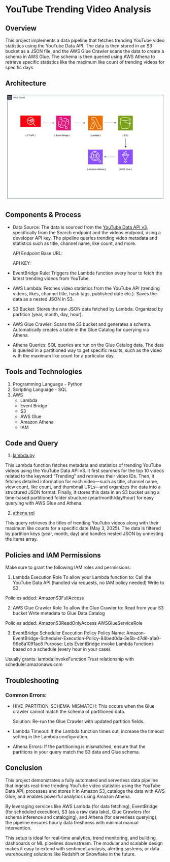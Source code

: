 # YouTube Trending Video Analysis

## Overview
This project implements a data pipeline that fetches trending YouTube video statistics using the YouTube Data API. The data is then stored in an S3 bucket as a JSON file, and the AWS Glue Crawler scans the data to create a schema in AWS Glue. The schema is then queried using AWS Athena to retrieve specific statistics like the maximum like count of trending videos for specific days.


## Architecture
![Architecture](images/architecture.png)

## Components & Process

- Data Source: The data is sourced from the [YouTube Data API v3](https://developers.google.com/youtube/v3), specifically from the Search endpoint and the videos endpoint, using a developer API key. The pipeline queries trending video metadata and statistics such as title, channel name, like count, and more.

     API Endpoint Base URL: 

     API KEY:

- EventBridge Rule: Triggers the Lambda function every hour to fetch the latest trending videos from YouTube.


- AWS Lambda: Fetches video statistics from the YouTube API (trending videos, likes, channel title, hash tags, published date etc.).
Saves the data as a nested JSON in S3.


- S3 Bucket: Stores the raw JSON data fetched by Lambda.
Organized by partition (year, month, day, hour).


- AWS Glue Crawler: Scans the S3 bucket and generates a schema.
Automatically creates a table in the Glue Catalog for querying via Athena.


- Athena Queries: SQL queries are run on the Glue Catalog data.
The data is queried in a partitioned way to get specific results, such as the video with the maximum like count for a particular day.


## Tools and Technologies 
1. Programming Language - Python
2. Scripting Language - SQL
3. AWS
   - Lambda
   - Event Bridge
   - S3
   - AWS Glue
   - Amazon Athena
   - IAM


## Code and Query
1. [lambda.py](codes-n-query/lambda.py)
   
This Lambda function fetches metadata and statistics of trending YouTube videos using the YouTube Data API v3. It first searches for the top 10 videos related to the keyword “Trending” and retrieves their video IDs. Then, it fetches detailed information for each video—such as title, channel name, view count, like count, and thumbnail URLs—and organizes the data into a structured JSON format. Finally, it stores this data in an S3 bucket using a time-based partitioned folder structure (year/month/day/hour) for easy querying with AWS Glue and Athena.


2. [athena.sql](codes-n-query/athena-query.sql)

This query retrieves the titles of trending YouTube videos along with their maximum like counts for a specific date (May 3, 2025). The data is filtered by partition keys (year, month, day) and handles nested JSON by unnesting the items array.


## Policies and IAM Permissions
Make sure to grant the following IAM roles and permissions:

1. Lambda Execution Role
To allow your Lambda function to:
Call the YouTube Data API (handled via requests, no IAM policy needed)
Write to S3

Policies added:
AmazonS3FullAccess

2. AWS Glue Crawler Role
To allow the Glue Crawler to:
Read from your S3 bucket
Write metadata to Glue Data Catalog

Policies added:
AmazonS3ReadOnlyAccess 
AWSGlueServiceRole

3. EventBridge Scheduler Execution Policy
Policy Name: Amazon-EventBridge-Scheduler-Execution-Policy-84bed0da-3e5b-47d6-a1a0-96e8a1091ac8
Purpose: Lets EventBridge invoke Lambda functions based on a schedule (every hour in your case).

Usually grants:
lambda:InvokeFunction
Trust relationship with scheduler.amazonaws.com

## Troubleshooting
### Common Errors:

- HIVE_PARTITION_SCHEMA_MISMATCH: This occurs when the Glue crawler cannot match the schema of partitioned data.

  Solution: Re-run the Glue Crawler with updated partition fields.

- Lambda Timeout: If the Lambda function times out, increase the timeout setting in the Lambda configuration.

- Athena Errors: If the partitioning is mismatched, ensure that the partitions in your query match the S3 data and Glue schema.


## Conclusion
This project demonstrates a fully automated and serverless data pipeline that ingests real-time trending YouTube video statistics using the YouTube Data API, processes and stores it in Amazon S3, catalogs the data with AWS Glue, and enables powerful analytics using Amazon Athena.

By leveraging services like AWS Lambda (for data fetching), EventBridge (for scheduled execution), S3 (as a raw data lake), Glue Crawlers (for schema inference and cataloging), and Athena (for serverless querying), the pipeline ensures hourly data freshness with minimal manual intervention.

This setup is ideal for real-time analytics, trend monitoring, and building dashboards or ML pipelines downstream. The modular and scalable design makes it easy to extend with sentiment analysis, alerting systems, or data warehousing solutions like Redshift or Snowflake in the future.









